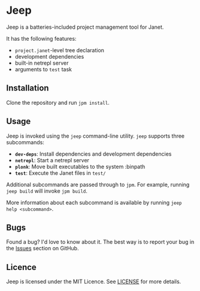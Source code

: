 # Jeep

Jeep is a batteries-included project management tool for Janet.

It has the following features:

- `project.janet`-level tree declaration
- development dependencies
- built-in netrepl server
- arguments to `test` task

## Installation

Clone the repository and run `jpm install`.

## Usage

Jeep is invoked using the `jeep` command-line utility. `jeep` supports three
subcommands:

- **`dev-deps`**: Install dependencies and development dependencies
- **`netrepl`**: Start a netrepl server
- **`plonk`**: Move built executables to the system :binpath
- **`test`**: Execute the Janet files in `test/`

Additional subcommands are passed through to `jpm`. For example, running `jeep
build` will invoke `jpm build`.

More information about each subcommand is available by running `jeep help
<subcommand>`.

## Bugs

Found a bug? I'd love to know about it. The best way is to report your bug in
the [Issues][] section on GitHub.

[Issues]: https://github.com/pyrmont/jeep/issues

## Licence

Jeep is licensed under the MIT Licence. See [LICENSE][] for more details.

[LICENSE]: https://github.com/pyrmont/jeep/blob/master/LICENSE

